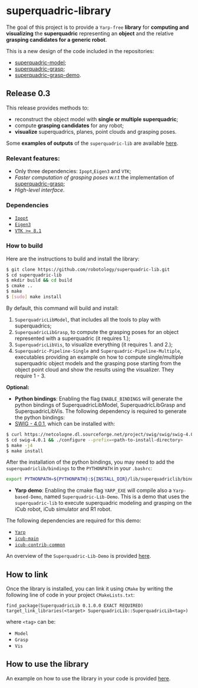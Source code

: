 # superquadric-library
The goal of this project is to provide  a `Yarp-free` **library** for **computing and visualizing** the **superquadric** representing an **object** and the relative **grasping candidates for a generic robot**.

This is a new design of the code included in the repositories:
- [superquadric-model](https://github.com/robotology/superquadric-model);
- [superquadric-grasp](https://github.com/robotology/superquadric-grasp);
- [superquadric-grasp-demo](https://github.com/robotology/superquadric-grasp-demo).
## Release 0.3
This release provides methods to:
- reconstruct the object model with **single or multiple superquadric**;
- compute  **grasping candidates** for any robot;
- **visualize** superquadrics, planes, point clouds and grasping poses.

Some **examples of outputs** of the `superquadric-lib` are available [here](https://github.com/robotology/superquadric-lib/blob/master/misc/README.md#modeling-and-grasping-results).

### Relevant features:
- Only three dependencies: `Ipopt`,`Eigen3` and `VTK`;
- _Faster computation of grasping poses_ w.r.t the implementation of [superquadric-grasp](https://github.com/robotology/superquadric-grasp);
- _High-level interface_.

### Dependencies
 - [`Ipopt`](https://projects.coin-or.org/Ipopt)
 - [`Eigen3`](https://bitbucket.org/eigen/eigen/)
 - [`VTK >= 8.1`](https://vtk.org/)


 ### How to build
 Here are the instructions to build and  install the library:

 ```bash
 $ git clone https://github.com/robotology/superquadric-lib.git
 $ cd superquadric-lib
 $ mkdir build && cd build
 $ cmake ..
 $ make
 $ [sudo] make install

 ```
 By default, this command will build and install:
 1. `SuperquadricLibModel`, that includes all the tools to play with superquadrics;
 2. `SuperquadricLibGrasp`, to compute the grasping poses for an object represented with a superquadric (it requires 1.);
 3. `SuperquadricLibVis`, to visualize everything (it requires 1. and 2.);
 4. `Superquadric-Pipeline-Single` and `Superquadric-Pipeline-Multiple`, executables providing an example on how to compute single/multiple superquadric object models and the grasping pose starting from the object point cloud and show the results using the visualizer. They require 1 - 3.

 **Optional:**

 - **Python bindings**: Enabling the flag `ENABLE_BINDINGS` will generate the python bindings of SuperquadricLibModel, SuperquadricLibGrasp and SuperquadricLibVis.
 The following dependency is required to generate the python bindings:
 - [SWIG - 4.0.1](http://www.swig.org/), which can be installed with:
 ```bash
 $ curl https://netcologne.dl.sourceforge.net/project/swig/swig/swig-4.0.1/swig-4.0.1.tar.gz | tar xvz
 $ cd swig-4.0.1 && ./configure --prefix=<path-to-install-directory>
 $ make -j4
 $ make install
 ```
 After the installation of the python bindings, you may need to add the `superquadriclib/bindings` to the `PYTHONPATH` in your `.bashrc`:
 ```bash
 export PYTHONPATH=${PYTHONPATH}:${INSTALL_DIR}/lib/superquadriclib/bindings
 ```

 - **Yarp demo**: Enabling the cmake flag `YARP_EXE` will compile also a `Yarp-based-Demo`, named `Superquadric-Lib-Demo`. This is a demo that uses the `superquadric-lib` to execute superquadric modeling and grasping on the iCub robot, iCub simulator and R1 robot.

  The following dependencies are required for this demo:

  - [`Yarp`](https://github.com/robotology/yarp)
  - [`icub-main`](https://github.com/robotology/icub-main)
  - [`icub-contrib-common`](https://github.com/robotology/icub-contrib-common)

  An overview of the `Superquadric-Lib-Demo` is provided [here](https://github.com/robotology/superquadric-lib/tree/master/src/SuperquadricPipeline/yarp-demo).


 ## How to link
 Once the library is installed, you can link it using `CMake` by writing the following line of code in your project `CMakeLists.txt`:

 ```
find_package(SuperquadricLib 0.1.0.0 EXACT REQUIRED)
target_link_libraries(<target> SuperquadricLib::SuperquadricLib<tag>)
 ```
 where `<tag>` can be:
 - `Model`
 - `Grasp`
 - `Vis`

 ## How to use the library

 An example on how to use the library in your code is provided [here](https://github.com/robotology/superquadric-lib/tree/master/src/SuperquadricPipeline).
